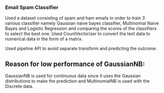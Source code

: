 ### Email Spam Classifier

Used a dataset consisting of spam and ham emails in order to train 3 various classifier namely Gaussian naive bayes classifier, Multinomial Naive Bayes and Logistic Regression and comparing the scores of the classifiers to select the best one. Used CountVectorizer to convert the text data to numerical data in the form of a matrix.

Used pipeline API to avoid separate transform and predicting the outcome.
## Reason for low performance of GaussianNB:
GaussianNB is used for continuous data since it uses the Gaussian distributions to make the prediction and MultinomialNB is used with the Discrete data.
